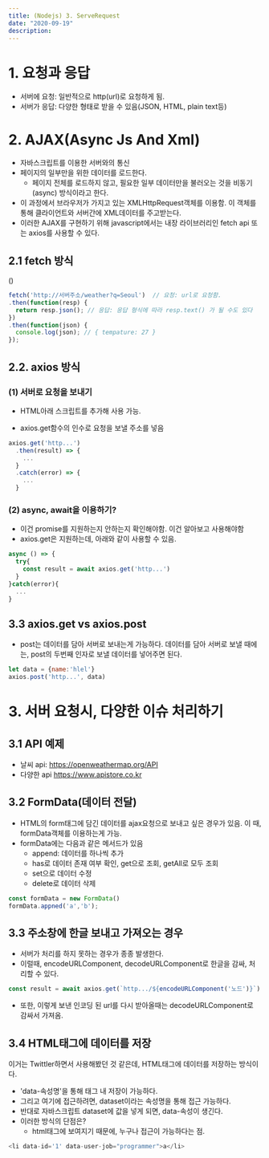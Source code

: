 ```yaml
---
title: (Nodejs) 3. ServeRequest
date: "2020-09-19"
description: 
---
```


# 1. 요청과 응답
- 서버에 요청: 일반적으로 http(url)로 요청하게 됨.
- 서버가 응답: 다양한 형태로 받을 수 있음(JSON, HTML, plain text등)

# 2. AJAX(Async Js  And Xml)
- 자바스크립트를 이용한 서버와의 통신
- 페이지의 일부만을 위한 데이터를 로드한다.
  - 페이지 전체를 로드하지 않고, 필요한 일부 데이터만을 불러오는 것을 비동기(async) 방식이라고 한다.
- 이 과정에서 브라우저가 가지고 있는 XMLHttpRequest객체를 이용함. 이 객체를 통해 클라이언트와 서버간에 XML데이터를 주고받는다.
- 이러한 AJAX를 구현하기 위해 javascript에서는 내장 라이브러리인 fetch api 또는 axios를 사용할 수 있다.

## 2.1 fetch 방식
()
```js
fetch('http://서버주소/weather?q=Seoul')  // 요청: url로 요청함.
.then(function(resp) {
  return resp.json(); // 응답: 응답 형식에 따라 resp.text() 가 될 수도 있다
})
.then(function(json) {
  console.log(json); // { tempature: 27 }
});
```

## 2.2. axios 방식

### (1) 서버로 요청을 보내기
- HTML아래 스크립트를 추가해 사용 가능.

- axios.get함수의 인수로 요청을 보낼 주소를 넣음

```js
axios.get('http...')
  .then(result) => {
    ...
  }
  .catch(error) => {
    ...
  }
```

### (2) async, await을 이용하기?
- 이건 promise를 지원하는지 안하는지 확인해야함. 이건 알아보고 사용해야함
- axios.get은 지원하는데, 아래와 같이 사용할 수 있음.

```js
async () => {
  try{
    const result = await axios.get('http...')
  }
}catch(error){
  ...
}
```
## 3.3 axios.get vs axios.post
- post는 데이터를 담아 서버로 보내는게 가능하다. 데이터를 담아 서버로 보낼 때에는, post의 두번째 인자로 보낼 데이터를 넣어주면 된다.

```js
let data = {name:'hlel'}
axios.post('http...', data)
```

# 3. 서버 요청시, 다양한 이슈 처리하기


## 3.1 API 예제
- 날씨 api:  https://openweathermap.org/API
- 다양한 api https://www.apistore.co.kr


## 3.2 FormData(데이터 전달)
- HTML의 form태그에 담긴 데이터를 ajax요청으로 보내고 싶은 경우가 있음.
이 때, formData객체를 이용하는게 가능. 
- formData에는 다음과 같은 메서드가 있음
  - append: 데이터를 하나씩 추가
  - has로 데이터 존재 여부 확인, get으로 조회, getAll로 모두 조회
  - set으로 데이터 수정
  - delete로 데이터 삭제

```js
const formData = new FormData()
formData.appned('a','b');
```

## 3.3 주소창에 한글 보내고 가져오는 경우
- 서버가 처리를 하지 못하는 경우가 종종 발생한다.
- 이럴때, encodeURLComponent, decodeURLComponent로 한글을 감싸, 처리할 수 있다.

```js
const result = await axios.get(`http.../${encodeURLComponent('노드')}`)
```

- 또한, 이렇게 보낸 인코딩 된 url를 다시 받아올때는 decodeURLComponent로 감싸서 가져옴.

## 3.4 HTML태그에 데이터를 저장
이거는 Twittler하면서 사용해봤던 것 같은데, HTML태그에 데이터를 저장하는 방식이다. 
- 'data-속성명'을 통해 태그 내 저장이 가능하다. 
- 그리고 여기에 접근하려면, dataset이라는 속성명을 통해 접근 가능하다.
- 반대로 자바스크립트 dataset에 값을 넣게 되면, data-속성이 생긴다.
- 이러한 방식의 단점은?
  - html태그에 보여지기 때문에, 누구나 접근이 가능하다는 점.

```js
<li data-id='1' data-user-job="programmer">a</li>
```
